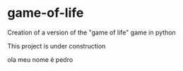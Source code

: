 # game-of-life
Creation of a version of the "game of life" game in python

This project is under construction

ola meu nome é pedro
